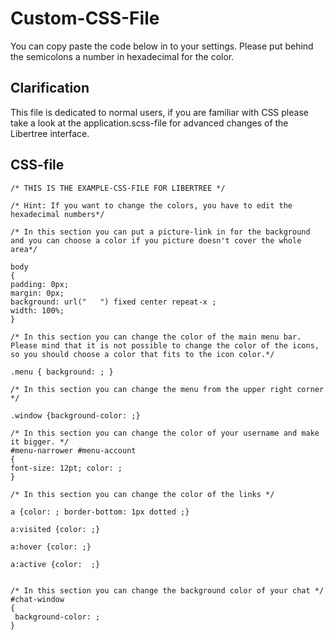 # Custom-CSS-File
You can copy paste the code below in to your settings. Please put behind the semicolons a number in hexadecimal for the color. 

## Clarification
This file is dedicated to normal users, if you are familiar with CSS please take a look at the application.scss-file for advanced changes of the Libertree interface.

## CSS-file ##

~~~
/* THIS IS THE EXAMPLE-CSS-FILE FOR LIBERTREE */

/* Hint: If you want to change the colors, you have to edit the hexadecimal numbers*/

/* In this section you can put a picture-link in for the background and you can choose a color if you picture doesn't cover the whole area*/

body
{
padding: 0px;
margin: 0px;
background: url("   ") fixed center repeat-x ;
width: 100%;
}

/* In this section you can change the color of the main menu bar. Please mind that it is not possible to change the color of the icons, so you should choose a color that fits to the icon color.*/

.menu { background: ; }

/* In this section you can change the menu from the upper right corner */

.window {background-color: ;}

/* In this section you can change the color of your username and make it bigger. */
#menu-narrower #menu-account
{
font-size: 12pt; color: ;
}

/* In this section you can change the color of the links */

a {color: ; border-bottom: 1px dotted ;}

a:visited {color: ;}

a:hover {color: ;}

a:active {color:  ;}


/* In this section you can change the background color of your chat */
#chat-window
{
 background-color: ;
}
~~~
